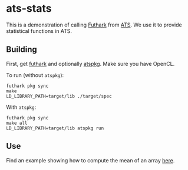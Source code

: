 # ats-stats

This is a demonstration of calling [Futhark](https://futhark-lang.org/) from
[ATS](http://www.ats-lang.org/). We use it to provide statistical functions in
ATS.

## Building

First, get [futhark](http://hackage.haskell.org/package/futhark) and optionally
[atspkg](http://hackage.haskell.org/package/ats-pkg). Make sure you have OpenCL.

To run (without `atspkg`):

```
futhark pkg sync
make
LD_LIBRARY_PATH=target/lib ./target/spec
```

With `atspkg`:

```
futhark pkg sync
make all
LD_LIBRARY_PATH=target/lib atspkg run
```

## Use

Find an example showing how to compute the mean of an array
[here](https://github.com/vmchale/ats-stats/blob/master/test/spec.dats).
